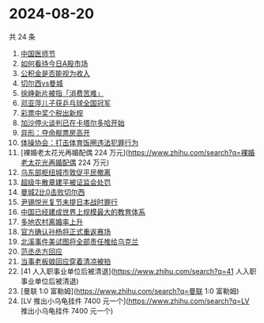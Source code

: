# 2024-08-20

共 24 条

<!-- BEGIN ZHIHUSEARCH -->
<!-- 最后更新时间 Tue Aug 20 2024 18:11:43 GMT+0800 (China Standard Time) -->
1. [中国医师节](https://www.zhihu.com/search?q=中国医师节)
1. [如何看待今日A股市场](https://www.zhihu.com/search?q=如何看待今日A股市场)
1. [公积金是否能视为收入](https://www.zhihu.com/search?q=公积金是否能视为收入)
1. [切尔西vs曼城](https://www.zhihu.com/search?q=切尔西vs曼城)
1. [徐峥新片被指「消费苦难」](https://www.zhihu.com/search?q=徐峥新片被指「消费苦难」)
1. [邓亚萍儿子获乒乓球全国冠军](https://www.zhihu.com/search?q=邓亚萍儿子获乒乓球全国冠军)
1. [彩票中奖个税出新规](https://www.zhihu.com/search?q=彩票中奖个税出新规)
1. [加沙停火谈判已在卡塔尔多哈开始](https://www.zhihu.com/search?q=加沙停火谈判已在卡塔尔多哈开始)
1. [异形：夺命舰票房高开](https://www.zhihu.com/search?q=异形：夺命舰票房高开)
1. [体操协会：打击体育饭圈违法犯罪行为](https://www.zhihu.com/search?q=体操协会：打击体育饭圈违法犯罪行为)
1. [裸婚老太花光再婚配偶 224 万元](https://www.zhihu.com/search?q=裸婚老太花光再婚配偶 224 万元)
1. [乌东部枢纽城市敦促平民撤离](https://www.zhihu.com/search?q=乌东部枢纽城市敦促平民撤离)
1. [超级牛散章建平被证监会处罚](https://www.zhihu.com/search?q=超级牛散章建平被证监会处罚)
1. [曼城2比0击败切尔西](https://www.zhihu.com/search?q=曼城2比0击败切尔西)
1. [尹锡悦光复节未提日本战时罪行](https://www.zhihu.com/search?q=尹锡悦光复节未提日本战时罪行)
1. [中国已经建成世界上规模最大的教育体系](https://www.zhihu.com/search?q=中国已经建成世界上规模最大的教育体系)
1. [多地农村离婚率上升](https://www.zhihu.com/search?q=多地农村离婚率上升)
1. [官方确认孙杨将正式重返赛场](https://www.zhihu.com/search?q=官方确认孙杨将正式重返赛场)
1. [北溪事件美试图将全部责任推给乌克兰](https://www.zhihu.com/search?q=北溪事件美试图将全部责任推给乌克兰)
1. [范丞丞方回应](https://www.zhihu.com/search?q=范丞丞方回应)
1. [当事老板娘回应穿着清凉被拍](https://www.zhihu.com/search?q=当事老板娘回应穿着清凉被拍)
1. [41 人入职事业单位后被清退](https://www.zhihu.com/search?q=41 人入职事业单位后被清退)
1. [曼联 1:0 富勒姆](https://www.zhihu.com/search?q=曼联 1:0 富勒姆)
1. [LV 推出小乌龟挂件 7400 元一个](https://www.zhihu.com/search?q=LV 推出小乌龟挂件 7400 元一个)
<!-- END ZHIHUSEARCH -->
